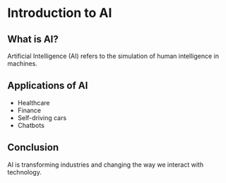 # Introduction to AI

## What is AI?
Artificial Intelligence (AI) refers to the simulation of human intelligence in machines.

## Applications of AI
- Healthcare
- Finance
- Self-driving cars
- Chatbots

## Conclusion
AI is transforming industries and changing the way we interact with technology.
